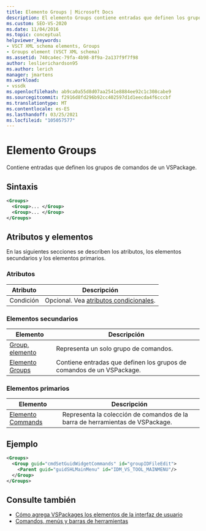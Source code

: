 ```yaml
---
title: Elemento Groups | Microsoft Docs
description: El elemento Groups contiene entradas que definen los grupos de comandos de un VSPackage. En este artículo se incluye un ejemplo.
ms.custom: SEO-VS-2020
ms.date: 11/04/2016
ms.topic: conceptual
helpviewer_keywords:
- VSCT XML schema elements, Groups
- Groups element (VSCT XML schema)
ms.assetid: 740ca4ec-79fa-4b98-8f9a-2a137f9f7f98
author: leslierichardson95
ms.author: lerich
manager: jmartens
ms.workload:
- vssdk
ms.openlocfilehash: ab9ca0a55d8d07aa2541e8884ee92c1c308cabe9
ms.sourcegitcommit: f2916d8fd296b92cc402597d1d1eecda4f6cccbf
ms.translationtype: MT
ms.contentlocale: es-ES
ms.lasthandoff: 03/25/2021
ms.locfileid: "105057577"
---
```

# <a name="groups-element"></a>Elemento Groups
Contiene entradas que definen los grupos de comandos de un VSPackage.

## <a name="syntax"></a>Sintaxis

```xml
<Groups>
  <Group>... </Group>
  <Group>... </Group>
</Groups>
```

## <a name="attributes-and-elements"></a>Atributos y elementos
 En las siguientes secciones se describen los atributos, los elementos secundarios y los elementos primarios.

### <a name="attributes"></a>Atributos

|Atributo|Descripción|
|---------------|-----------------|
|Condición|Opcional. Vea [atributos condicionales](../extensibility/vsct-xml-schema-conditional-attributes.md).|

### <a name="child-elements"></a>Elementos secundarios

|Elemento|Descripción|
|-------------|-----------------|
|[Group, elemento](../extensibility/group-element.md)|Representa un solo grupo de comandos.|
|[Elemento Groups](../extensibility/groups-element.md)|Contiene entradas que definen los grupos de comandos de un VSPackage.|

### <a name="parent-elements"></a>Elementos primarios

|Elemento|Descripción|
|-------------|-----------------|
|[Elemento Commands](../extensibility/commands-element.md)|Representa la colección de comandos de la barra de herramientas de VSPackage.|

## <a name="example"></a>Ejemplo

```xml
<Groups>
  <Group guid="cmdSetGuidWidgetCommands" id="groupIDFileEdit">
    <Parent guid="guidSHLMainMenu" id="IDM_VS_TOOL_MAINMENU"/>
  </Group>
</Groups>
```

## <a name="see-also"></a>Consulte también
- [Cómo agrega VSPackages los elementos de la interfaz de usuario](../extensibility/internals/how-vspackages-add-user-interface-elements.md)
- [Comandos, menús y barras de herramientas](../extensibility/internals/commands-menus-and-toolbars.md)
